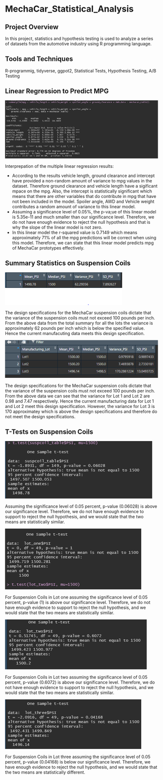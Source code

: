 # MechaCar_Statistical_Analysis

## Project Overview
In this project, statistics and hypothesis testing is used to analyze a series of datasets from the automotive industry using R programming language. 

## Tools and Techniques 
R-programmig, tidyverse, ggpot2, Statistical Tests, Hypothesis Testing, A/B Testing 

## Linear Regression to Predict MPG

![](Resources/car1.PNG)

Interprepation of the multiple linear regression results: 
- According to the results vehicle length, ground clearance and intercept have provided a non-random amount of variance to mpg values in the dataset. Therefore ground clearance and vehicle length have a sigificant mpace on the mpg. Also, the intercept is statistically significant which means that there are other variables that do contribute in mpg that have not been included in the model. Spoiler angle, AWD and Vehicle weight contributes a random amount of variance to this linear model. 
- Assuming a significance level of 0.05%, the p-va;ue of this linear model is 5.35e-11 and much smaller than our significance level. Therefore, we do not have enough evidence to reject the null hypothesis and that is why the slope of the linear model is not zero. 
- In this linear model the r-squared value is 0.7149 which means approximately 71% of all the mpg predictions will be correct when using this model. Therefore, we can state that this linear model predicts mpg of MechaCar prototypes effectively.  

## Summary Statistics on Suspension Coils 

![](Resources/car2.PNG)

The design specifications for the MechaCar suspension coils dictate that the variance of the suspension coils must not exceed 100 pounds per inch. From the above data from the total summary for all the lots the variance is approximately 62 pounds per inch which is below the specified value. Hence the current manufacuting data meets this design specification. 


![](Resources/car3.PNG)

The design specifications for the MechaCar suspension coils dictate that the variance of the suspension coils must not exceed 100 pounds per inch. From the above data we can see that the variance for Lot 1 and Lot 2 are 0.98 and 7.47 respectively. Hence the current manufacturing data for Lot 1 and Lot 2 meet this design specification. However, the variance for Lot 3 is 170 approximatey which is above the design specifications and therefore do not meet the design specifications. 

## T-Tests on Suspension Coils 

![](Resources/car4.PNG)

Assuming the significance level of 0.05 percent, p-value (0.06028) is above our significance level. Therefore, we do not have enough evidence to support to reject the null hypothesis, and we would state that the two means are statistically similar. 

![](Resources/car6.PNG)

For Suspension Coils in Lot one assuming the significance level of 0.05 percent, p-value (1) is above our significance level. Therefore, we do not have enough evidence to support to reject the null hypothesis, and we would state that the two means are statistically similar. 

![](Resources/car7.PNG)

For Suspension Coils in Lot two assuming the significance level of 0.05 percent, p-value (0.6072) is above our significance level. Therefore, we do not have enough evidence to support to reject the null hypothesis, and we would state that the two means are statistically similar. 

![](Resources/car8.PNG)

For Suspension Coils in Lot three assuming the significance level of 0.05 percent, p-value (0.04168) is below our significance level. Therefore, we have enough evidence to reject the null hypothesis, and we would state that the two means are statistically different. 




